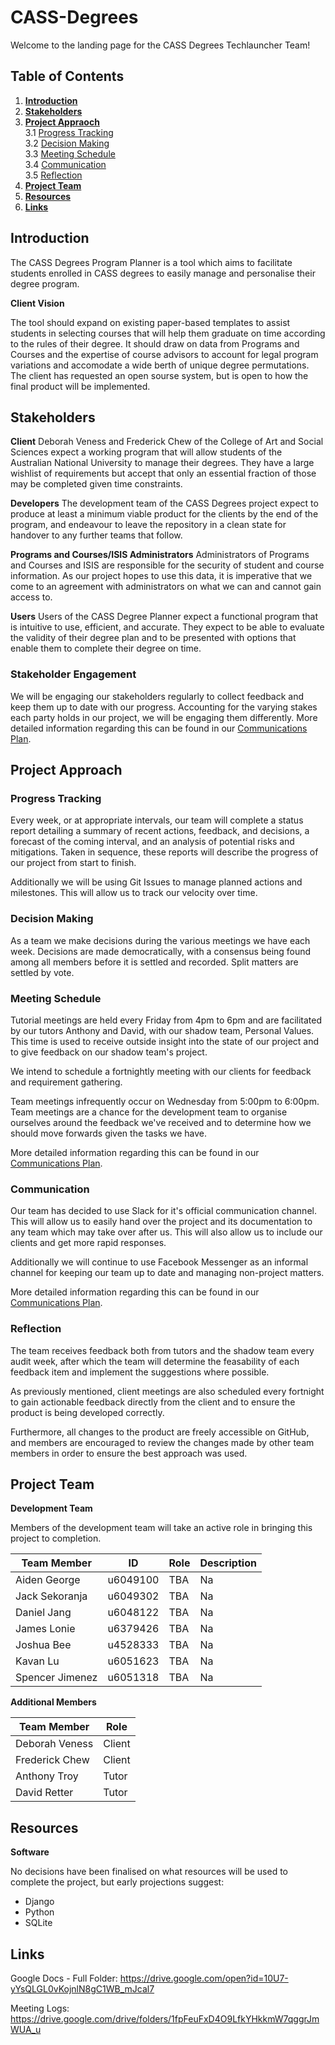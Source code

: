# CASS-Degrees
Welcome to the landing page for the CASS Degrees Techlauncher Team! 


## Table of Contents
1. [**Introduction**](#introduction)
2. [**Stakeholders**](#stakeholders)
3. [**Project Appraoch**](#project-approach)  
  3.1 [Progress Tracking](#progress-tracking)  
  3.2 [Decision Making](#decision-making)  
  3.3 [Meeting Schedule](#meeting-schedule)  
  3.4 [Communication](#communication)  
  3.5 [Reflection](#reflection)
4. [**Project Team**](#project-team)
5. [**Resources**](#resources)
6. [**Links**](#links)


## Introduction
The CASS Degrees Program Planner is a tool which aims to facilitate students enrolled in CASS degrees to easily manage and personalise their degree program. 

**Client Vision**

The tool should expand on existing paper-based templates to assist students in selecting courses that will help them graduate on time according to the rules of their degree. It should draw on data from Programs and Courses and the expertise of course advisors to account for legal program variations and accomodate a wide berth of unique degree permutations. The client has requested an open sourse system, but is open to how the final product will be implemented. 


## Stakeholders

**Client**
Deborah Veness and Frederick Chew of the College of Art and Social Sciences expect a working program that will allow students of the Australian National University to manage their degrees. They have a large wishlist of requirements but accept that only an essential fraction of those may be completed given time constraints.

**Developers**
The development team of the CASS Degrees project expect to produce at least a minimum viable product for the clients by the end of the program, and endeavour to leave the repository in a clean state for handover to any further teams that follow.

**Programs and Courses/ISIS Administrators** 
Administrators of Programs and Courses and ISIS are responsible for the security of student and course information. As our project hopes to use this data, it is imperative that we come to an agreement with administrators on what we can and cannot gain access to. 

**Users**
Users of the CASS Degree Planner expect a functional program that is intuitive to use, efficient, and accurate. They expect to be able to evaluate the validity of their degree plan and to be presented with options that enable them to complete their degree on time. 

### Stakeholder Engagement
We will be engaging our stakeholders regularly to collect feedback and keep them up to date with our progress. Accounting for the varying stakes each party holds in our project, we will be engaging them differently. More detailed information regarding this can be found in our [Communications Plan](https://docs.google.com/document/d/14_TTOyZzZROlgy_2PFObUQcVHOLv-XMpO1PerCBhcNE?usp=sharing).

## Project Approach
### Progress Tracking
Every week, or at appropriate intervals, our team will complete a status report detailing a summary of recent actions, feedback, and decisions, a forecast of the coming interval, and an analysis of potential risks and mitigations. Taken in sequence, these reports will describe the progress of our project from start to finish. 

Additionally we will be using Git Issues to manage planned actions and milestones. This will allow us to track our velocity over time. 

### Decision Making
As a team we make decisions during the various meetings we have each week. Decisions are made democratically, with a consensus being found among all members before it is settled and recorded. Split matters are settled by vote. 

### Meeting Schedule
Tutorial meetings are held every Friday from 4pm to 6pm and are facilitated by our tutors Anthony and David, with our shadow team, Personal Values. This time is used to receive outside insight into the state of our project and to give feedback on our shadow team's project.

We intend to schedule a fortnightly meeting with our clients for feedback and requirement gathering.

Team meetings infrequently occur on Wednesday from 5:00pm to 6:00pm. Team meetings are a chance for the development team to organise ourselves around the feedback we've received and to determine how we should move forwards given the tasks we have.

More detailed information regarding this can be found in our [Communications Plan](https://docs.google.com/document/d/14_TTOyZzZROlgy_2PFObUQcVHOLv-XMpO1PerCBhcNE?usp=sharing).

### Communication
Our team has decided to use Slack for it's official communication channel. This will allow us to easily hand over the project and its documentation to any team which may take over after us. This will also allow us to include our clients and get more rapid responses.

Additionally we will continue to use Facebook Messenger as an informal channel for keeping our team up to date and managing non-project matters. 

More detailed information regarding this can be found in our [Communications Plan](https://docs.google.com/document/d/14_TTOyZzZROlgy_2PFObUQcVHOLv-XMpO1PerCBhcNE?usp=sharing).

### Reflection
The team receives feedback both from tutors and the shadow team every audit week, after which the team will determine the feasability of each feedback item and implement the suggestions where possible.

As previously mentioned, client meetings are also scheduled every fortnight to gain actionable feedback directly from the client and to ensure the product is being developed correctly.

Furthermore, all changes to the product are freely accessible on GitHub, and members are encouraged to review the changes made by other team members in order to ensure the best approach was used.


## Project Team

**Development Team**

Members of the development team will take an active role in bringing this project to completion.

| Team Member     | ID       | Role                  | Description                                                                    |
|-----------------|----------|-----------------------|--------------------------------------------------------------------------------|
| Aiden George    | u6049100 | TBA                   | Na                                                                             |
| Jack Sekoranja  | u6049302 | TBA                   | Na                                                                             |
| Daniel Jang     | u6048122 | TBA                   | Na                                                                             |
| James Lonie     | u6379426 | TBA                   | Na                                                                             |
| Joshua Bee      | u4528333 | TBA                   | Na                                                                             |
| Kavan Lu        | u6051623 | TBA                   | Na                                                                             |
| Spencer Jimenez | u6051318 | TBA                   | Na                                                                             |

**Additional Members**

| Team Member    | Role   |
| ---------------|--------|
| Deborah Veness | Client |
| Frederick Chew | Client |
| Anthony Troy   | Tutor  |
| David Retter   | Tutor  |


## Resources

**Software**

No decisions have been finalised on what resources will be used to complete the project, but early projections suggest:
* Django
* Python
* SQLite


## Links
Google Docs - Full Folder: https://drive.google.com/open?id=10U7-yYsQLGL0vKojnlN8gC1WB_mJcal7

Meeting Logs: https://drive.google.com/drive/folders/1fpFeuFxD4O9LfkYHkkmW7qggrJmWUA_u
